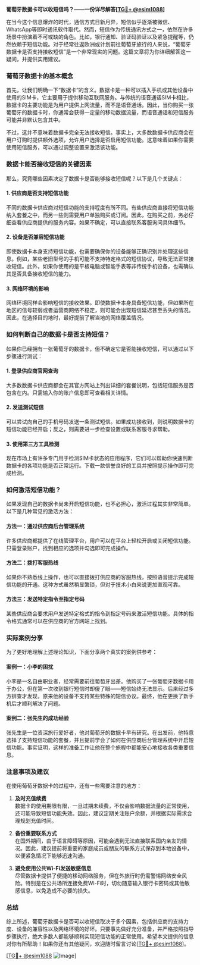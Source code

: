 **葡萄牙数据卡可以收短信吗？——一份详尽解答[[TG💪+ @esim1088](https://t.me/s/esim1088)]**

在当今这个信息爆炸的时代，通信方式日新月异，短信似乎逐渐被微信、WhatsApp等即时通讯软件取代。然而，短信作为传统通讯方式之一，依然在许多场景中扮演着不可或缺的角色。比如，银行通知、验证码验证以及紧急提醒等，仍然依赖于短信功能。对于经常往返欧洲或计划前往葡萄牙旅行的人来说，“葡萄牙数据卡是否支持接收短信”是一个非常现实的问题。这篇文章将为你详细解答这一疑问，并提供实用建议。

### 葡萄牙数据卡的基本概念

首先，让我们明确一下“数据卡”的含义。数据卡是一种可以插入手机或其他设备中使用的SIM卡，它主要用于提供移动互联网服务。与传统的语音通话SIM卡相比，数据卡的主要功能是为用户提供上网流量，而不是语音通话。因此，当你购买一张葡萄牙的数据卡时，你通常会获得一定量的移动数据流量，而语音通话和短信服务可能并非默认包含其中。

不过，这并不意味着数据卡完全无法接收短信。事实上，大多数数据卡供应商会在用户订购时提供额外选项，允许用户选择是否启用短信功能。这意味着如果你需要使用短信服务，可以通过调整设置来激活该功能。

### 数据卡能否接收短信的关键因素

那么，究竟哪些因素决定了数据卡是否能够接收短信呢？以下是几个关键点：

#### 1. **供应商是否支持短信功能**
   不同的数据卡供应商对短信功能的支持程度有所不同。有些供应商直接将短信功能纳入套餐之中，而另一些则需要用户单独购买或订阅。因此，在购买之前，务必仔细查看供应商提供的服务内容。如果不确定，可以直接联系客服询问具体细节。

#### 2. **设备是否兼容短信功能**
   即使数据卡本身支持短信功能，也需要确保你的设备能够正确识别并处理这些信息。例如，某些老旧型号的手机可能不支持特定格式的短信协议，导致无法正常接收短信。此外，如果你使用的是平板电脑或智能手表等非传统手机设备，也需确认其是否具备接收短信的能力。

#### 3. **网络环境的影响**
   网络环境同样会影响短信的接收效果。即使数据卡本身具备短信功能，但如果所在地区的信号较弱或者运营商网络不稳定，则可能会出现短信延迟甚至丢失的情况。因此，在选择目的地时，最好提前了解当地的网络覆盖情况。

### 如何判断自己的数据卡是否支持短信？

如果你已经拥有一张葡萄牙的数据卡，但不确定它是否能接收短信，可以通过以下步骤进行测试：

#### 1. 登录供应商官网查询
   大多数数据卡供应商都会在其官方网站上列出详细的套餐说明，包括短信服务是否包含在内。只需输入你的账户信息即可查看相关详情。

#### 2. 发送测试短信
   可以尝试向自己的手机号码发送一条测试短信。如果成功接收到，则说明数据卡的短信功能已经开启；反之，则需要进一步检查设置或联系客服寻求帮助。

#### 3. 使用第三方工具检测
   现在市场上有许多专门用于检测SIM卡状态的应用程序，它们可以帮助你快速判断数据卡的各项功能是否正常运行。下载一款信誉良好的工具并按照提示操作即可完成检测。

### 如何激活短信功能？

如果发现自己的数据卡尚未开启短信功能，也不必担心，激活过程其实非常简单。以下是几种常见的激活方法：

#### 方法一：通过供应商后台管理系统
   许多供应商都提供了在线管理平台，用户可以在平台上轻松开启或关闭短信功能。只需登录账户，找到相应的选项并勾选即可完成操作。

#### 方法二：拨打客服热线
   如果你不熟悉线上操作，也可以直接拨打供应商的客服热线，按照语音提示完成短信功能的开通。这种方式虽然稍显繁琐，但对于技术小白来说更加直观可靠。

#### 方法三：发送特定指令至指定号码
   某些供应商会要求用户发送特定格式的指令到指定号码来激活短信功能。具体的指令格式通常可以在供应商的官方网站上找到。

### 实际案例分享

为了更好地理解上述理论知识，下面分享两个真实的案例供参考：

#### 案例一：小李的困扰
   小李是一名自由职业者，经常需要前往葡萄牙出差。他购买了一张葡萄牙数据卡用于办公，但在第一次收到银行短信时却傻了眼——短信始终无法显示。后来经过多方排查才发现，原来他的设备不支持某些特殊的短信协议。最终，他在更换了新手机后才顺利解决了问题。

#### 案例二：张先生的成功经验
   张先生是一位资深旅行爱好者，他对葡萄牙的数据卡早有研究。在出发前，他特意选择了支持短信功能的套餐，并且提前学会了如何在供应商后台管理系统中开启短信功能。事实证明，这样的准备工作让他在整个旅程中都能安心地接收各类重要信息。

### 注意事项及建议

在使用葡萄牙数据卡的过程中，还有一些需要注意的地方：

1. **及时充值续费**  
   数据卡的使用期限有限，一旦过期未续费，不仅会影响数据流量的正常使用，还可能导致短信功能失效。因此，建议定期关注账户余额，并根据实际需求合理规划充值时间。

2. **备份重要联系方式**  
   在国外期间，由于语言障碍等原因，可能会遇到无法直接联系国内亲友的情况。因此，建议提前将重要的家庭成员或朋友的联系方式保存到本地设备中，以便紧急情况下能够迅速沟通。

3. **避免使用公共Wi-Fi发送敏感信息**  
   尽管数据卡提供了便捷的移动网络服务，但在外旅行时仍需警惕网络安全风险。特别是在公共场所连接免费Wi-Fi时，切勿随意输入银行卡密码或其他敏感信息，以免造成不必要的损失。

### 总结

综上所述，葡萄牙数据卡是否可以收短信取决于多个因素，包括供应商的支持力度、设备的兼容性以及网络环境的好坏。只要事先做好充分准备，并严格按照指导步骤执行，绝大多数人都能够顺利实现短信功能的正常使用。希望本文提供的信息对你有所帮助！如果你还有其他疑问，欢迎随时留言讨论[[TG💪+ @esim1088](https://t.me/s/esim1088)]。

[[TG💪+ @esim1088](https://t.me/s/esim1088) ![Image](https://i.postimg.cc/4NQfJmqS/Snipaste-2025-05-13-00-14-12.png)]